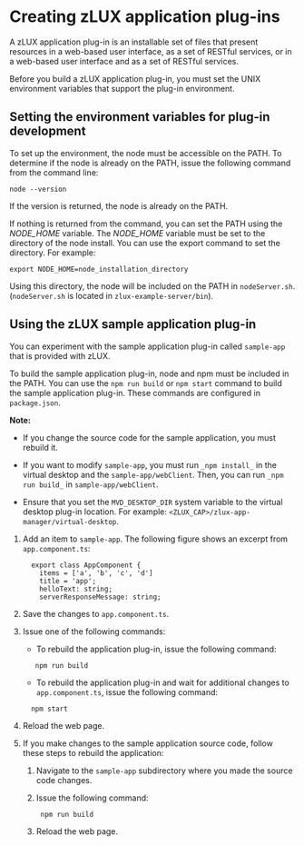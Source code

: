 # Creating zLUX application plug-ins

A zLUX application plug-in is an installable set of files that present resources in a web-based user interface, as a set of RESTful services, or in a web-based user interface and as a set of RESTful services.

Before you build a zLUX application plug-in, you must set the UNIX environment variables that support the plug-in environment.

## Setting the environment variables for plug-in development

To set up the environment, the node must be accessible on the PATH. To determine if the node is already on the PATH, issue the following command from the command line:

```
node --version
``` 

If the version is returned, the node is already on the PATH.  

If nothing is returned from the command, you can set the PATH using the *NODE_HOME* variable. The *NODE_HOME* variable must be set to the directory of the node install. You can use the export command to set the directory. For example: 

```
export NODE_HOME=node_installation_directory
```

Using this directory, the node will be included on the PATH in `nodeServer.sh`. (`nodeServer.sh` is located in `zlux-example-server/bin`). 

## Using the zLUX sample application plug-in

You can experiment with the sample application plug-in called `sample-app` that is provided with zLUX.

To build the sample application plug-in, node and npm must be included in the PATH. You can use the `npm run build` or `npm start` command to build the sample application plug-in. These commands are configured in `package.json`.

**Note:** 

- If you change the source code for the sample application, you must rebuild it.

- If you want to modify `sample-app`, you must run `_npm install_` in the virtual desktop and the `sample-app/webClient`. Then, you can run `_npm run build_` in `sample-app/webClient`.

- Ensure that you set the `MVD_DESKTOP_DIR` system variable to the virtual desktop plug-in location. For example: `<ZLUX_CAP>/zlux-app-manager/virtual-desktop`.

1.   Add an item to `sample-app`. The following figure shows an excerpt from `app.component.ts`:

      ```
        export class AppComponent {
          items = ['a', 'b', 'c', 'd']
          title = 'app';
          helloText: string;
          serverResponseMessage: string;
      ```

2.   Save the changes to `app.component.ts`. 
3.   Issue one of the following commands: 
     -   To rebuild the application plug-in, issue the following command:
     ```
        npm run build
     ```
     -   To rebuild the application plug-in and wait for additional changes to `app.component.ts`, issue the following command:
     ```
       npm start
     ``` 
4.   Reload the web page. 
5.   If you make changes to the sample application source code, follow these steps to rebuild the application: 
     1. Navigate to the `sample-app` subdirectory where you made the source code changes. 
     2. Issue the following command:
          ```
           npm run build
          ``` 

     3.   Reload the web page. 
